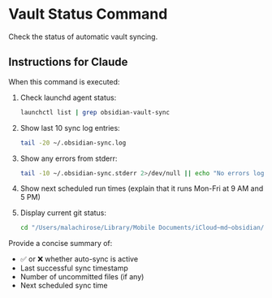 # Vault Status Command

Check the status of automatic vault syncing.

## Instructions for Claude

When this command is executed:

1. Check launchd agent status:
   ```bash
   launchctl list | grep obsidian-vault-sync
   ```

2. Show last 10 sync log entries:
   ```bash
   tail -20 ~/.obsidian-sync.log
   ```

3. Show any errors from stderr:
   ```bash
   tail -10 ~/.obsidian-sync.stderr 2>/dev/null || echo "No errors logged"
   ```

4. Show next scheduled run times (explain that it runs Mon-Fri at 9 AM and 5 PM)

5. Display current git status:
   ```bash
   cd "/Users/malachirose/Library/Mobile Documents/iCloud~md~obsidian/Documents/malachi-main" && git status --short
   ```

Provide a concise summary of:
- ✅ or ❌ whether auto-sync is active
- Last successful sync timestamp
- Number of uncommitted files (if any)
- Next scheduled sync time
